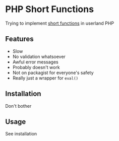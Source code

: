 # PHP Short Functions

Trying to implement [short functions](https://wiki.php.net/rfc/arrow_functions) in userland PHP

## Features

- Slow
- No validation whatsoever
- Awful error messages
- Probably doesn't work
- Not on packagist for everyone's safety
- Really just a wrapper for `eval()`

## Installation

Don't bother

## Usage

See installation
